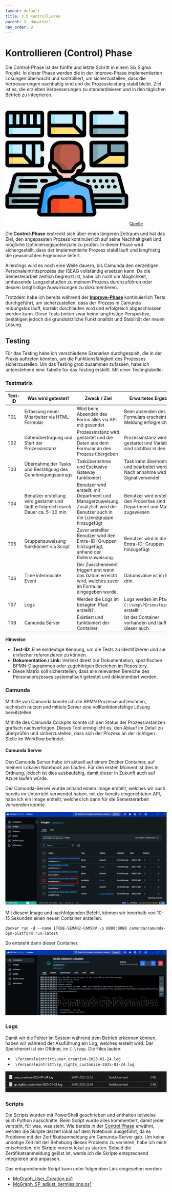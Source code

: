```yaml
---
layout: default
title: 3.5 Kontrollieren
parent: 3. Hauptteil
nav_order: 8
---
```

#  Kontrollieren (Control) Phase

Die Control-Phase ist der fünfte und letzte Schritt in einem Six Sigma Projekt. In dieser Phase werden die in der Improve-Phase implementierten Lösungen überwacht und kontrolliert, um sicherzustellen, dass die Verbesserungen nachhaltig sind und die Prozessleistung stabil bleibt. Ziel ist es, die erzielten Verbesserungen zu standardisieren und in den täglichen Betrieb zu integrieren.

![control](../../ressources/images/control.png)
[Quelle](../Quellverzeichnis/index.md#control-phase) 


Die **Control-Phase** erstreckt sich über einen längeren Zeitraum und hat das Ziel, den angepassten Prozess kontinuierlich auf seine Nachhaltigkeit und mögliche Optimierungspotenziale zu prüfen. In dieser Phase wird sichergestellt, dass der implementierte Prozess stabil läuft und langfristig die gewünschten Ergebnisse liefert.

Allerdings wird es noch eine Weile dauern, bis Camunda den derzeitigen Personaleintrittsprozess der ISEAG vollständig ersetzen kann. Da die Semesterarbeit zeitlich begrenzt ist, habe ich nicht die Möglichkeit, umfassende Langzeitstudien zu meinem Prozess durchzuführen oder dessen langfristige Auswirkungen zu dokumentieren.

Trotzdem habe ich bereits während der [**Improve-Phase**](./34_verbessern.md) kontinuierlich Tests durchgeführt, um sicherzustellen, dass der Prozess in Camunda reibungslos läuft, korrekt durchlaufen wird und erfolgreich abgeschlossen werden kann. Diese Tests bieten zwar keine langfristige Perspektive, bestätigen jedoch die grundsätzliche Funktionalität und Stabilität der neuen Lösung.

## Testing

Für das Testing habe ich verschiedene Szenarien durchgespielt, die in der Praxis auftreten könnten, um die Funktionsfähigkeit des Prozesses sicherzustellen. 
Um das Testing grob zusammen zufassen, habe ich untenstehend eine Tabelle für das Testing erstellt. Mit einer Testingtabelle:

### Testmatrix

| **Test-ID** | **Was wird getestet?**                                                              | **Zweck / Ziel**                                                                                                                  | **Erwartetes Ergebnis**                                                               | **Effektives Ergebnis** | **Dokumentation / Link**          |
| ----------- | ----------------------------------------------------------------------------------- | --------------------------------------------------------------------------------------------------------------------------------- | ------------------------------------------------------------------------------------- | ----------------------- | --------------------------------- |
| T01         | Erfassung neuer Mitarbeiter via HTML-Formular                                       | Wird beim Absenden  des Forms alles via API mit gesendet                                                                          | Beim absenden des Formulars erscheint die Meldung erfolgreich                         |                         | [Dokumentation](#)                |
| T02         | Datenübertragung und Start der Prozessinstanz                                       | Prozessinstanz wird gestartet und die Daten aus dem Formular an den Prozess übergeben                                             | Prozessinstanz wird gestartet und Variablen sind sichtbar in den Tasks                |                         | [Dokumentation](#)                |
| T03         | Übernahme der Tasks und Bestätigung des Genehmigungsantrags                         | Taskübernahme und Exckusive Gateway funktioniert                                                                                  | Task kann übernommen und bearbeitet werden.<br>Nach annahme wird das Signal versendet |                         | [Dokumentation](#)                |
| T04         | Benutzer erstellung wird gestartet und läuft erfolgreich durch. Dauer ca. 5-10 min. | Benutzer wird erstellt, mit Department und Managerzuweisung.<br>Zusätzlich wird der Benutzer auch in die Lizenzgruppe hinzugefügt | Benutzer wird erstellt, in den Properties sind auch Department und Manager zugewiesen |                         | [Dokumentation](#)                |
| T05         | Gruppenzuweisung funktioniert via Script                                            | Zuvor erstellter Benutzer wird den Entra-ID-Gruppen hinzugefügt, anhand der Rollenzuweisung.                                      | Benutzer wird in die Entra-ID-Gruppen hinzugefügt                                     |                         | [Dokumentation](#)                |
| T06         | Time intermidiate Event                                                             | Der Zwischenevent triggert erst wenn das Datum erreicht wird, welches zuvor im Formular eingegeben wurde.                         | Datumsvalue ist im Event drin.                                                        |                         |                                   |
| T07         | Logs                                                                                | Werden die Logs im besagten Pfad erstellt?                                                                                        | Logs werden im Pfad `C:\temp\PErsonaleintritt` erstellt                               |                         | [Logs]()                          |
| T08         | Camunda Server                                                                      | Existiert und funktioniert der Container                                                                                          | Ist der Container vorhanden und läuft dieser auch.                                    |                         | [Camunda Server](#camunda-server) |

**Hinweise**
- **Test-ID:** Eine eindeutige Kennung, um die Tests zu identifizieren und sie einfacher referenzieren zu können.
- **Dokumentation / Link:** Verlinkt direkt zur Dokumentation, spezifischen BPMN-Diagrammen oder zugehörigen Bereichen im Repository.
- Diese Matrix soll sicherstellen, dass alle relevanten Bereiche des Personalprozesses systematisch getestet und dokumentiert werden.


### Camunda

Mithilfe von Camunda konnte ich die BPMN Prozesse aufzeichnen, technisch nutzen und mittels Server eine vollfunktionsfähige Lösung bereitstellen. 

Mithilfe des Camunda Cockpits konnte ich den Status der Prozessinstanzen grafisch nachverfolgen. Dieses Tool ermöglicht es, den Ablauf im Detail zu überprüfen und sicherzustellen, dass sich der Prozess an der richtigen Stelle im Workflow befindet.

#### Camunda Server
Den Camunda Server habe ich aktuell auf einem Docker Container, auf meinem Lokalen Notebook am Laufen. 
Für den ersten Moment ist dies in Ordnung, jedoch ist dies ausbaufähig, damit dieser in Zukunft auch auf Azure laufen würde. 

Der Camunda-Server wurde anhand einem Image erstellt, welches wir auch bereits im Unterricht verwendet haben. mit der bereits eingerichteten API, habe ich ein Image erstellt, welches ich dann für die Semesterarbeit verwenden konnte.

![Image Camunda Server](../../ressources/images/image_camunda_server_on_docker.png)

Mit diesem Image und nachfolgenden Befehl, können wir innerhalb von 10-15 Sekunden einen neuen Container erstellen. 

```Terminal
docker run -d --name ITCNE-SEMAR2-CAMSRV -p 8080:8080 camunda/camunda-bpm-platform:run-latest
```

So entsteht dann dieser Container.

![Camunda Server Container](../../ressources/images/camunda_server_on_docker.png)

### Logs

Damit wir die Fehler im System während dem Betrieb erkennen können, haben wir während der Asuführung ein Log, welches erstellt wird. 
Der Speicherort ist ein ORdner, im `C:\temp`. 
Die Files lauten:
- `.\Personaleintritt\user_creation-2025-01-24.log` 
- `.\Personaleintritt\sp_rights_customize-2025-01-24.log`

![Logs](../../ressources/images/logfiles.png)

### Scripts

Die Scripts wurden mit PowerShell geschrieben und enthalten teilweise auch Python ausschnitte. 
Beim Script wurde alles kommentiert, damit jeder versteht, für was, was steht. 
Wie bereits in der [Control Phase](./34_verbessern.md) erwähnt, werden die Skripte derzeit lokal auf dem Notebook ausgeführt, da es Probleme mit der Zertifikatsanmeldung am Camunda-Server gab. Um keine unnötige Zeit mit der Behebung dieses Problems zu verlieren, habe ich mich entschieden, die Skripte vorerst lokal zu starten. Sobald die Zertifikatsanmeldung gelöst ist, werde ich die Skripte entsprechend integrieren und anpassen.

Das entsprechende Script kann unter folgendem Link eingesehen werden:
- [MgGraph_User_Creation.ps1](https://github.com/Radball-Migi/HF-ITCNE24-SemArbeit2-BPMN-Personalprozess/blob/main/ressources/scripts/MgGraph_User_Creation.ps1)
- [MgGraph_SP_adjust_permissions.ps1](https://github.com/Radball-Migi/HF-ITCNE24-SemArbeit2-BPMN-Personalprozess/blob/main/ressources/scripts/MgGraph_SP_adjust_permissions.ps1)

